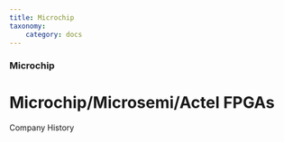 ```yaml
---
title: Microchip
taxonomy:
    category: docs
---
```


### Microchip

# Microchip/Microsemi/Actel FPGAs

Company History